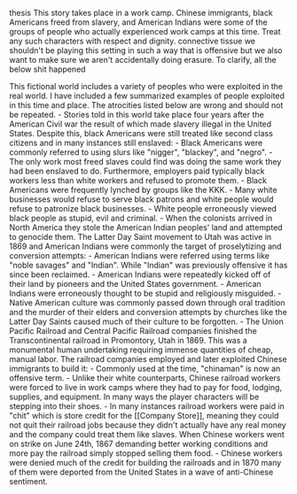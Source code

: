 

thesis
	This story takes place in a work camp. Chinese immigrants, black Americans freed from slavery, and American Indians were some of the groups of people who actually experienced work camps at this time. Treat any such characters with respect and dignity.
connective tissue
	we shouldn't be playing this setting in such a way that is offensive but we also want to make sure we aren't accidentally doing erasure. To clarify, all the below shit happened

This fictional world includes a variety of peoples who were exploited in the real world. I have included a few summarized examples of people exploited in this time and place. The atrocities listed below are wrong and should not be repeated.
	- Stories told in this world take place four years after the American Civil war the result of which made slavery illegal in the United States. Despite this, black Americans were still treated like second class citizens and in many instances still enslaved:
		- Black Americans were commonly referred to using slurs like "nigger", "blackey", and "negro".
		- The only work most freed slaves could find was doing the same work they had been enslaved to do. Furthermore, employers paid typically black workers less than white workers and refused to promote them.
		- Black Americans were frequently lynched by groups like the KKK.
		- Many white businesses would refuse to serve black patrons and white people would refuse to patronize black businesses.
		- White people erroneously viewed black people as stupid, evil and criminal.
	- When the colonists arrived in North America they stole the American Indian peoples' land and attempted to genocide them. The Latter Day Saint movement to Utah was active in 1869 and American Indians were commonly the target of proselytizing and conversion attempts:
		- American Indians were referred using terms like "noble savages" and "Indian". While "Indian" was previously offensive it has since been reclaimed.
		- American Indians were repeatedly kicked off of their land by pioneers and the United States government.
		- American Indians were erroneously thought to be stupid and religiously misguided.
		- Native American culture was commonly passed down through oral tradition and the murder of their elders and conversion attempts by churches like the Latter Day Saints caused much of their culture to be forgotten.
	- The Union Pacific Railroad and Central Pacific Railroad companies finished the Transcontinental railroad in Promontory, Utah in 1869. This was a monumental human undertaking requiring immense quantities of cheap, manual labor. The railroad companies employed and later exploited Chinese immigrants to build it:
		- Commonly used at the time, "chinaman" is now an offensive term.
		- Unlike their white counterparts, Chinese railroad workers were forced to live in work camps where they had to pay for food, lodging, supplies, and equipment. In many ways the player characters will be stepping into their shoes.
		- In many instances railroad workers were paid in "chit" which is store credit for the [[Company Store]], meaning they could not quit their railroad jobs because they didn't actually have any real money and the company could treat them like slaves. When Chinese workers went on strike on June 24th, 1867 demanding better working conditions and more pay the railroad simply stopped selling them food.
		- Chinese workers were denied much of the credit for building the railroads and in 1870 many of them were deported from the United States in a wave of anti-Chinese sentiment.
